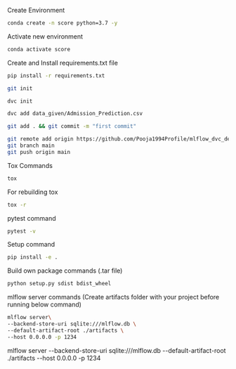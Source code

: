 Create Environment
```bash
conda create -n score python=3.7 -y
```

Activate new environment
```bash
conda activate score
```

Create and Install requirements.txt file  
```bash
pip install -r requirements.txt
```
```bash
git init
```

```bash
dvc init 
```

```bash
dvc add data_given/Admission_Prediction.csv
```

```bash
git add . && git commit -m "first commit"
```

```bash
git remote add origin https://github.com/Pooja1994Profile/mlflow_dvc_demo.git
git branch main
git push origin main
```
Tox Commands
```bash
tox
```
For rebuilding tox
```bash
tox -r
```

pytest command
```bash
pytest -v
```

Setup command
```bash
pip install -e .
```

Build own package commands (.tar file)
```bash
python setup.py sdist bdist_wheel
```

mlflow server commands
(Create artifacts folder with your project before running below command)
```bash
mlflow server\
--backend-store-uri sqlite:///mlflow.db \
--default-artifact-root ./artifacts \
--host 0.0.0.0 -p 1234
```


mlflow server --backend-store-uri sqlite:///mlflow.db --default-artifact-root ./artifacts --host 0.0.0.0 -p 1234
